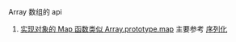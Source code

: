 

Array 数组的 api 

1.  [实现对象的 Map 函数类似 Array.prototype.map](./ES5/array.js)  主要参考 [序列化](./ES5/JSONstringify().js)
 